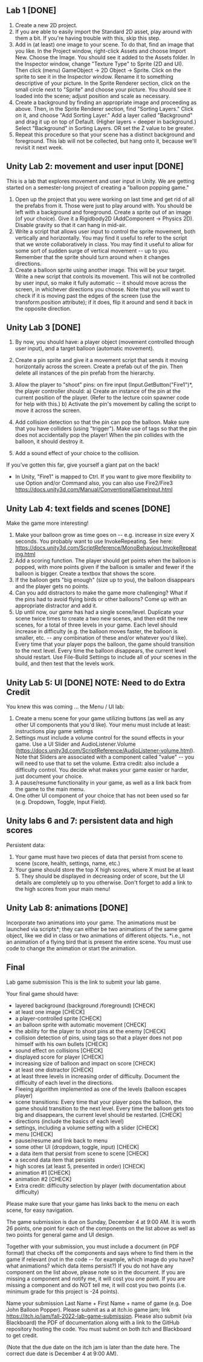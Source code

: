 ## Lab 1 [DONE]
1. Create a new 2D project.
2. If you are able to easily import the Standard 2D asset, play around with them a bit. If you're having trouble with this, skip this step.
3. Add in (at least) one image to your scene. To do that, find an image that you like. In the Project window, right-click Assets and choose Import New. Choose the Image. You should see it added to the Assets folder. In the Inspector window, change "Texture Type" to Sprite (2D and UI).
Then click (menu) GameObject -> 2D Object -> Sprite. Click on the sprite to see it in the Inspector window. Rename it to something descriptive of your picture. In the Sprite Renderer section, click on the small circle next to "Sprite" and choose your picture. You should see it loaded into the scene; adjust position and scale as necessary.
4. Create a background by finding an appropriate image and proceeding as above. Then, in the Sprite Renderer section, find "Sorting Layers." Click on it, and choose "Add Sorting Layer." Add a layer called "Background" and drag it up on top of Default. (Higher layers = deeper in background.) Select "Background" in Sorting Layers. OR set the Z value to be greater.
5. Repeat this procedure so that your scene has a distinct background and foreground.
This lab will not be collected, but hang onto it, because we'll revisit it next week.


## Unity Lab 2: movement and user input [DONE]
This is a lab that explores movement and user input in Unity. We are getting started on a semester-long project of creating a "balloon popping game."
1. Open up the project that you were working on last time and get rid of all the prefabs from it. Those were just to play around with. You should be left with a background and foreground.
Create a sprite out of an image (of your choice).  Give it a Rigidbody2D (AddComponent -> Physics 2D). Disable gravity so that it can hang in mid-air.
2. Write a script that allows user input to control the sprite movement, both vertically and horizontally. You may find it useful to refer to the script that we wrote collaboratively in class. You may find it useful to allow for some sort of sudden surge of vertical movement -- up to you. Remember that the sprite should turn around when it changes directions.
3. Create a balloon sprite using another image. This will be your target. Write a new script that controls its movement. This will not be controlled by user input, so make it fully automatic -- it should move across the screen, in whichever directions you choose. Note that you will want to check if it is moving past the edges of the screen (use the transform.position attribute); if it does, flip it around and send it back in the opposite direction. 

## Unity Lab 3 [DONE]
1. By now, you should have: a player object (movement controlled through user input), and a target balloon (automatic movement).
2. Create a pin  sprite and give it a movement script that sends it moving horizontally across the screen. 
Create a prefab out of the pin. Then delete all instances of the pin prefab from the hierarchy. 
 
3. Allow the player to "shoot" pins: on fire input (Input.GetButton("Fire1")*, the player controller should:
a) Create an instance of the pin at the current position of the player. (Refer to the lecture coin spawner code for help with this.)
b) Activate the pin's movement by calling the script to move it across the screen.
 
4. Add collision detection so that the pin can pop the balloon. Make sure that you have colliders (using "trigger"). Make use of tags so that the pin does not accidentally pop the player! When the pin collides with the balloon, it should destroy it.
 
5. Add a sound effect of your choice to the collision.
 
If you've gotten this far, give yourself a giant pat on the back!
 
* In Unity, "Fire1" is mapped to Ctrl. If you want to give more flexibility to use Option and/or Command also, you can also use Fire2/Fire3  https://docs.unity3d.com/Manual/ConventionalGameInput.html

## Unity Lab 4: text fields and scenes [DONE]
Make the game more interesting!
1. Make your balloon grow as time goes on -- e.g. increase in size every X seconds. You probably want to use InvokeRepeating.
See here: https://docs.unity3d.com/ScriptReference/MonoBehaviour.InvokeRepeating.html
2. Add a scoring function. The player should get points when the balloon is popped, with more points given if the balloon is smaller and fewer if the balloon is bigger. Create a textbox that shows the score.
3. If the balloon gets "big enough" (size up to you), the balloon disappears and the player gets no points. 
4. Can you add distractors to make the game more challenging? What if the pins had to avoid flying birds or other balloons? Come up with an appropriate distractor and add it.
5. Up until now, our game has had a single scene/level.
Duplicate your scene twice times to create a two new scenes, and then edit the new scenes, for a total of three levels in your game. Each level should increase in difficulty (e.g. the balloon moves faster, the balloon is smaller, etc. -- any combination of these and/or whatever you'd like).
Every time that your player pops the balloon, the game should transition to the next level. Every time the balloon disappears, the current level should restart.
Use File-Build Settings to include all of your scenes in the build, and then test that the levels work.

## Unity Lab 5: UI [DONE] NOTE: Need to do Extra Credit
You knew this was coming ... the Menu / UI lab:
1. Create a menu scene for your game utilizing buttons (as well as any other UI components that you'd like). Your menu must include at least:
instructions
play game
settings
2. Settings must include a volume control for the sound effects in your game. Use a UI Slider and AudioListener.Volume (https://docs.unity3d.com/ScriptReference/AudioListener-volume.html). Note that Sliders are associated with a component called "value" -- you will need to use that to set the volume.
Extra credit: also include a difficulty control. You decide what makes your game easier or harder, just document your choice.
3. A pause/resume functionality in your game, as well as a link back from the game to the main menu.
4. One other UI component of your choice that has not been used so far (e.g. Dropdown, Toggle, Input Field).

## Unity labs 6 and 7: persistent data and high scores
Persistent data:
1. Your game must have two pieces of data that persist from scene to scene (score, health, settings, name, etc.)
2. Your game should store the top X high scores, where X must be at least 5. They should be displayed in decreasing order of score, but the UI details are completely up to you otherwise. Don't forget to add a link to the high scores from your main menu!

## Unity Lab 8: animations [DONE]
Incorporate two animations into your game. The animations must be launched via scripts*; they can either be two animations of the same game object, like we did in class or two animations of different objects.
*i.e., not an animation of a flying bird that is present the entire scene. You must use code to change the animation or start the animation.


## Final
Lab game submission
This is the link to submit your lab game.

Your final game should have:
* layered background (background  /foreground) [CHECK]
* at least one image [CHECK]
* a player-controlled sprite [CHECK]
* an balloon sprite with automatic movement [CHECK]
* the ability for the player to shoot pins at the enemy [CHECK]
* collision detection of pins, using tags so that a player does not pop himself with his own bullets [CHECK]
* sound effect on collisions [CHECK]
* displayed score for player [CHECK]
* increasing size of balloon and impact on score [CHECK]
* at least one distractor [CHECK]
* at least three levels in increasing order of difficulty. Document the difficulty of each level in the directions.
* Fleeing algorithm implemented as one of the levels  (balloon escapes player)
* scene transitions: Every time that your player pops the balloon, the game should transition to the next level. Every time the balloon gets too big and disappears, the current level should be restarted. [CHECK]
* directions (include the basics of each level)
* settings, including a volume setting with a slider [CHECK]
* menu [CHECK]
* pause/resume and link back to menu
* some other UI (dropdown, toggle, input) [CHECK]
* a data item that persist from scene to scene [CHECK]
* a second data item that persists
* high scores (at least 5, presented in order) [CHECK]
* animation #1 [CHECK]
* animation #2 [CHECK]
* Extra credit: difficulty selection by player (with documentation about difficulty)

Please make sure that your game has links back to the menu on each scene, for easy navigation. 

The game submission is due on Sunday, December 4 at 9:00 AM. It is worth 26 points, one point for each of the components on the list above as well as two points for general game and UI design.

Together with your submission, you   must include a document (in PDF format) that checks off the components and says where to find them in the game if relevant (not in the code -- for example, which image do you have? what animations? which data items persist?)  If you do not have any component on the list above, please note so in the document. If you are missing a component and notify me, it will cost you one point. If you are missing a component and do NOT tell me, it will cost you two points (i.e. minimum grade for this project is -24 points).

Name your submission Last Name + First Name + name of game (e.g. Doe John Balloon Popper).
Please submit as a at itch.io game jam; link https://itch.io/jam/fall-2022-lab-game-submission. Please also submit (via Blackboard)  the PDF of documentation along with a link to the GitHub repository hosting the code. You must submit on both itch and Blackboard to get credit. 

(Note that the due date on the itch jam is later than the date here. The correct due date is December 4 at 9:00 AM).
